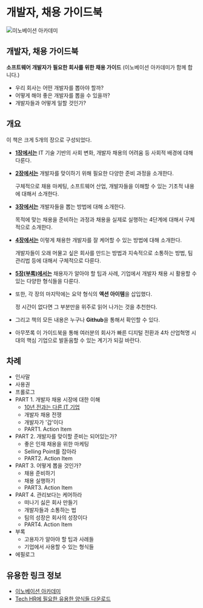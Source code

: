 # 개발자, 채용 가이드북

![&#xC774;&#xB178;&#xBCA0;&#xC774;&#xC158; &#xC544;&#xCE74;&#xB370;&#xBBF8;](https://innovationacademy.kr/static/media/img-about-logo-primary.88303c97.svg)

## 개발자, 채용 가이드북

**소프트웨어 개발자가 필요한 회사를 위한 채용 가이드** \(이노베이션 아카데미가 함께 합니다.\)

* 우리 회사는 어떤 개발자를 뽑아야 할까?
* 어떻게 해야 좋은 개발자를 뽑을 수 있을까?
* 개발자들과 어떻게 일할 것인가?

## 개요

이 책은 크게 5개의 장으로 구성되었다.

* [**1장에서는**](https://github.com/innovationacademy-kr/tech-hr/tree/master/part1) IT 기술 기반의 사회 변화, 개발자 채용의 어려움 등 사회적 배경에 대해 다룬다.
* [**2장에서는**](https://github.com/innovationacademy-kr/tech-hr/tree/master/part2) 개발자를 맞이하기 위해 필요한 다양한 준비 과정을 소개한다.

  구체적으로 채용 마케팅, 소프트웨어 산업, 개발자들을 이해할 수 있는 기초적 내용에 대해서 소개한다.

* [**3장에서는**](https://github.com/innovationacademy-kr/tech-hr/tree/master/part3) 개발자들을 뽑는 방법에 대해 소개한다.

  목적에 맞는 채용을 준비하는 과정과 채용을 실제로 실행하는 4단계에 대해서 구체적으로 소개한다.

* [**4장에서는**](https://github.com/innovationacademy-kr/tech-hr/tree/master/part4) 이렇게 채용한 개발자를 잘 케어할 수 있는 방법에 대해 소개한다.

  개발자들이 오래 머물고 싶은 회사를 만드는 방법과 지속적으로 소통하는 방법, 팀 관리법 등에 대해서 구체적으로 다룬다.

* [**5장\(부록\)에서는**](https://github.com/innovationacademy-kr/tech-hr/tree/master/part5) 채용자가 알아야 할 팁과 사례, 기업에서 개발자 채용 시 활용할 수 있는 다양한 형식들을 다룬다.
* 또한, 각 장의 마지막에는 요약 형식의 **액션 아이템**을 삽입했다.

  정 시간이 없다면 그 부분만을 위주로 읽어 나가는 것을 추천한다.

* 그리고 책의 모든 내용은 누구나 **Github**을 통해서 확인할 수 있다.
* 아무쪼록 이 가이드북을 통해 여러분의 회사가 빠른 디지털 전환과 4차 산업혁명 시대의 핵심 기업으로 발돋움할 수 있는 계기가 되길 바란다.

## 차례

* 인사말
* 사용권
* 프롤로그
* PART 1. 개발자 채용 시장에 대한 이해
  * [10년 전과는 다른 IT 기업](https://github.com/innovationacademy-kr/tech-hr/blob/master/part1/01-or.md)
  * 개발자 채용 전쟁
  * 개발자가 '갑'이다
  * PART1. Action Item
* PART 2. 개발자를 맞이할 준비는 되어있는가?
  * 좋은 인재 채용을 위한 마케팅
  * Selling Point를 잡아라
  * PART2. Action Item
* PART 3. 어떻게 뽑을 것인가?
  * 채용 준비하기
  * 채용 실행하기
  * PART3. Action Item
* PART 4. 관리보다는 케어하라
  * 떠나기 싫은 회사 만들기
  * 개발자들과 소통하는 법
  * 팀의 성장은 회사의 성장이다
  * PART4. Action Item
* 부록
  * 고용자가 알아야 할 팁과 사례들
  * 기업에서 사용할 수 있는 형식들
* 에필로그

## 유용한 링크 정보

* [이노베이션 아카데미](https://innovationacademy.kr/)
* [Tech HR에 필요한 유용한 양식들 다운로드](https://github.com/innovationacademy-kr/tech-hr/tree/master/download)

